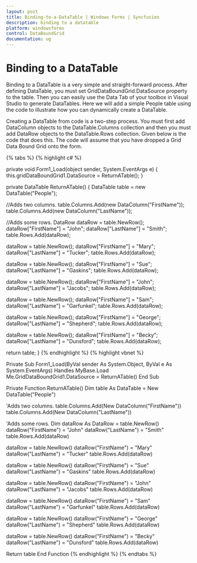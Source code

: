 ```yaml
---
layout: post
title: Binding-to-a-DataTable | Windows Forms | Syncfusion
description: binding to a datatable
platform: windowsforms
control: DataBoundGrid
documentation: ug
---
```


# Binding to a DataTable

Binding to a DataTable is a very simple and straight-forward process. After defining DataTable, you must set GridDataBoundGrid.DataSource property to the table. Then you can easily use the Data Tab of your toolbox in Visual Studio to generate DataTables. Here we will add a simple People table using the code to illustrate how you can dynamically create a DataTable. 

Creating a DataTable from code is a two-step process. You must first add DataColumn objects to the DataTable.Columns collection and then you must add DataRow objects to the DataTable.Rows collection. Given below is the code that does this. The code will assume that you have dropped a Grid Data Bound Grid onto the form.

{% tabs %}
{% highlight c# %}

private void Form1_Load(object sender, System.EventArgs e)
{
this.gridDataBoundGrid1.DataSource = ReturnATable();
}

private DataTable ReturnATable()
{
    DataTable table = new DataTable("People");

//Adds two columns.
   table.Columns.Add(new DataColumn("FirstName"));
   table.Columns.Add(new DataColumn("LastName"));

//Adds some rows.
   DataRow dataRow = table.NewRow();
   dataRow["FirstName"] = "John";
   dataRow["LastName"] = "Smith";
   table.Rows.Add(dataRow);


   dataRow = table.NewRow();
   dataRow["FirstName"] = "Mary";
   dataRow["LastName"] = "Tucker";
   table.Rows.Add(dataRow);

   dataRow = table.NewRow();
   dataRow["FirstName"] = "Sue";
   dataRow["LastName"] = "Gaskins";
   table.Rows.Add(dataRow);

   dataRow = table.NewRow();
   dataRow["FirstName"] = "John";
   dataRow["LastName"] = "Jacobs";
   table.Rows.Add(dataRow);

   dataRow = table.NewRow();
   dataRow["FirstName"] = "Sam";
   dataRow["LastName"] = "Garfunkel";
   table.Rows.Add(dataRow);

   dataRow = table.NewRow();
   dataRow["FirstName"] = "George";
   dataRow["LastName"] = "Shepherd";
   table.Rows.Add(dataRow);

   dataRow = table.NewRow();
   dataRow["FirstName"] = "Becky";
   dataRow["LastName"] = "Dunsford";
   table.Rows.Add(dataRow);

   return table;
}
{% endhighlight  %}
{% highlight vbnet %}

Private Sub Form1_Load(ByVal sender As System.Object, ByVal e As System.EventArgs) Handles MyBase.Load
Me.GridDataBoundGrid1.DataSource = ReturnATable()
End Sub

Private Function ReturnATable()
Dim table As DataTable = New DataTable("People")

'Adds two columns.
table.Columns.Add(New DataColumn("FirstName"))
table.Columns.Add(New DataColumn("LastName"))

'Adds some rows.
Dim dataRow As DataRow = table.NewRow()
dataRow("FirstName") = "John"
dataRow("LastName") = "Smith"
table.Rows.Add(dataRow)

dataRow = table.NewRow()
dataRow("FirstName") = "Mary"
dataRow("LastName") = "Tucker"
table.Rows.Add(dataRow)

dataRow = table.NewRow()
dataRow("FirstName") = "Sue"
dataRow("LastName") = "Gaskins"
table.Rows.Add(dataRow)

dataRow = table.NewRow()
dataRow("FirstName") = "John"
dataRow("LastName") = "Jacobs"
table.Rows.Add(dataRow)

dataRow = table.NewRow()
dataRow("FirstName") = "Sam"
dataRow("LastName") = "Garfunkel"
table.Rows.Add(dataRow)

dataRow = table.NewRow()
dataRow("FirstName") = "George"
dataRow("LastName") = "Shepherd"
table.Rows.Add(dataRow)

dataRow = table.NewRow()
dataRow("FirstName") = "Becky"
dataRow("LastName") = "Dunsford"
table.Rows.Add(dataRow)

Return table
End Function
{% endhighlight  %}
{% endtabs %}
